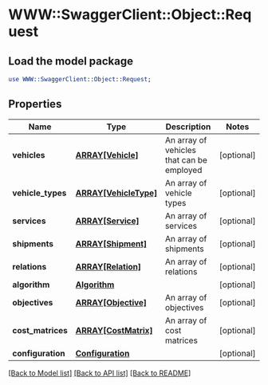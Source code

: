 # WWW::SwaggerClient::Object::Request

## Load the model package
```perl
use WWW::SwaggerClient::Object::Request;
```

## Properties
Name | Type | Description | Notes
------------ | ------------- | ------------- | -------------
**vehicles** | [**ARRAY[Vehicle]**](Vehicle.md) | An array of vehicles that can be employed | [optional] 
**vehicle_types** | [**ARRAY[VehicleType]**](VehicleType.md) | An array of vehicle types | [optional] 
**services** | [**ARRAY[Service]**](Service.md) | An array of services | [optional] 
**shipments** | [**ARRAY[Shipment]**](Shipment.md) | An array of shipments | [optional] 
**relations** | [**ARRAY[Relation]**](Relation.md) | An array of relations | [optional] 
**algorithm** | [**Algorithm**](Algorithm.md) |  | [optional] 
**objectives** | [**ARRAY[Objective]**](Objective.md) | An array of objectives | [optional] 
**cost_matrices** | [**ARRAY[CostMatrix]**](CostMatrix.md) | An array of cost matrices | [optional] 
**configuration** | [**Configuration**](Configuration.md) |  | [optional] 

[[Back to Model list]](../README.md#documentation-for-models) [[Back to API list]](../README.md#documentation-for-api-endpoints) [[Back to README]](../README.md)


